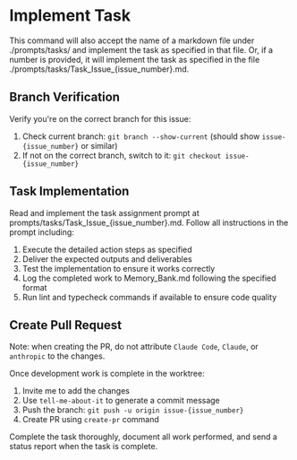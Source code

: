# Implement Task

This command will also accept the name of a markdown file under ./prompts/tasks/ and implement the task as specified in that file.  Or, if a number is provided, it will implement the task as specified in the file ./prompts/tasks/Task_Issue_{issue_number}.md.

## Branch Verification
Verify you're on the correct branch for this issue:

1. Check current branch: `git branch --show-current` (should show `issue-{issue_number}` or similar)
2. If not on the correct branch, switch to it: `git checkout issue-{issue_number}`

## Task Implementation
Read and implement the task assignment prompt at prompts/tasks/Task_Issue_{issue_number}.md. Follow all instructions in the prompt including:

1. Execute the detailed action steps as specified
2. Deliver the expected outputs and deliverables
3. Test the implementation to ensure it works correctly
4. Log the completed work to Memory_Bank.md following the specified format
5. Run lint and typecheck commands if available to ensure code quality

## Create Pull Request

Note: when creating the PR, do not attribute `Claude Code`, `Claude`, or `anthropic` to the changes.

Once development work is complete in the worktree:

1. Invite me to add the changes
2. Use `tell-me-about-it` to generate a commit message
3. Push the branch: `git push -u origin issue-{issue_number}`
4. Create PR using `create-pr` command

Complete the task thoroughly, document all work performed, and send a status report when the task is complete.